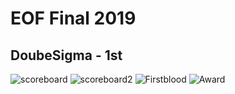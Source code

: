 # EOF Final 2019
## DoubeSigma - 1st
![scoreboard](https://github.com/ssspeedgit00/CTF/blob/master/2019/EOF_Final/scoreboard.png)
![scoreboard2](https://github.com/ssspeedgit00/CTF/blob/master/2019/EOF_Final/scoreboard2.png)
![Firstblood](https://github.com/ssspeedgit00/CTF/blob/master/2019/EOF_Final/firstblood.png)
![Award](https://github.com/ssspeedgit00/CTF/blob/master/2019/EOF_Final/award.png)